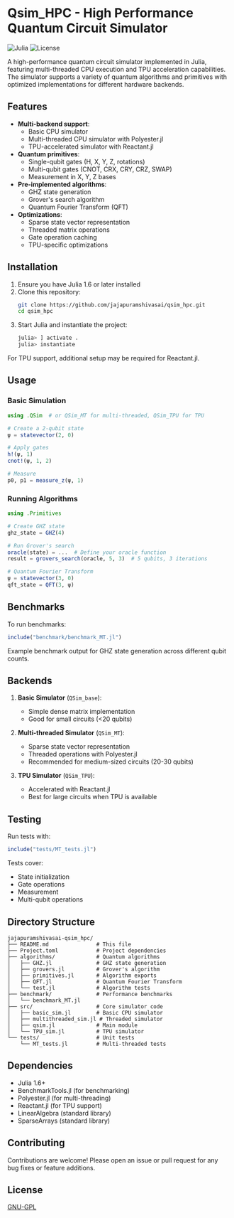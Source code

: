 # Qsim_HPC - High Performance Quantum Circuit Simulator

![Julia](https://img.shields.io/badge/Julia-1.6+-9558B2?logo=julia&logoColor=white)
![License](https://img.shields.io/badge/License-GNU%20GPL-blue)

A high-performance quantum circuit simulator implemented in Julia, featuring multi-threaded CPU execution and TPU acceleration capabilities. The simulator supports a variety of quantum algorithms and primitives with optimized implementations for different hardware backends.

## Features

- **Multi-backend support**:
  - Basic CPU simulator
  - Multi-threaded CPU simulator with Polyester.jl
  - TPU-accelerated simulator with Reactant.jl
- **Quantum primitives**:
  - Single-qubit gates (H, X, Y, Z, rotations)
  - Multi-qubit gates (CNOT, CRX, CRY, CRZ, SWAP)
  - Measurement in X, Y, Z bases
- **Pre-implemented algorithms**:
  - GHZ state generation
  - Grover's search algorithm
  - Quantum Fourier Transform (QFT)
- **Optimizations**:
  - Sparse state vector representation
  - Threaded matrix operations
  - Gate operation caching
  - TPU-specific optimizations

## Installation

1. Ensure you have Julia 1.6 or later installed
2. Clone this repository:
   ```bash
   git clone https://github.com/jajapuramshivasai/qsim_hpc.git
   cd qsim_hpc
   ```
3. Start Julia and instantiate the project:
   ```julia
   julia> ] activate .
   julia> instantiate
   ```

For TPU support, additional setup may be required for Reactant.jl.

## Usage

### Basic Simulation

```julia
using .QSim  # or QSim_MT for multi-threaded, QSim_TPU for TPU

# Create a 2-qubit state
ψ = statevector(2, 0)

# Apply gates
h!(ψ, 1)
cnot!(ψ, 1, 2)

# Measure
p0, p1 = measure_z(ψ, 1)
```

### Running Algorithms

```julia
using .Primitives

# Create GHZ state
ghz_state = GHZ(4)

# Run Grover's search
oracle(state) = ...  # Define your oracle function
result = grovers_search(oracle, 5, 3)  # 5 qubits, 3 iterations

# Quantum Fourier Transform
ψ = statevector(3, 0)
qft_state = QFT(3, ψ)
```

## Benchmarks

To run benchmarks:

```julia
include("benchmark/benchmark_MT.jl")
```

Example benchmark output for GHZ state generation across different qubit counts.

## Backends

1. **Basic Simulator** (`QSim_base`):
   - Simple dense matrix implementation
   - Good for small circuits (<20 qubits)

2. **Multi-threaded Simulator** (`QSim_MT`):
   - Sparse state vector representation
   - Threaded operations with Polyester.jl
   - Recommended for medium-sized circuits (20-30 qubits)

3. **TPU Simulator** (`QSim_TPU`):
   - Accelerated with Reactant.jl
   - Best for large circuits when TPU is available

## Testing

Run tests with:

```julia
include("tests/MT_tests.jl")
```

Tests cover:
- State initialization
- Gate operations
- Measurement
- Multi-qubit operations

## Directory Structure

```
jajapuramshivasai-qsim_hpc/
├── README.md               # This file
├── Project.toml            # Project dependencies
├── algorithms/             # Quantum algorithms
│   ├── GHZ.jl              # GHZ state generation
│   ├── grovers.jl          # Grover's algorithm
│   ├── primitives.jl       # Algorithm exports
│   ├── QFT.jl              # Quantum Fourier Transform
│   └── test.jl             # Algorithm tests
├── benchmark/              # Performance benchmarks
│   └── benchmark_MT.jl     
├── src/                    # Core simulator code
│   ├── basic_sim.jl        # Basic CPU simulator
│   ├── multithreaded_sim.jl # Threaded simulator
│   ├── qsim.jl             # Main module
│   └── TPU_sim.jl          # TPU simulator
└── tests/                  # Unit tests
    └── MT_tests.jl         # Multi-threaded tests
```

## Dependencies

- Julia 1.6+
- BenchmarkTools.jl (for benchmarking)
- Polyester.jl (for multi-threading)
- Reactant.jl (for TPU support)
- LinearAlgebra (standard library)
- SparseArrays (standard library)

## Contributing

Contributions are welcome! Please open an issue or pull request for any bug fixes or feature additions.

## License
[GNU-GPL](https://www.gnu.org/licenses/gpl-3.0.en.html)

